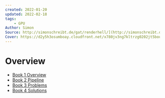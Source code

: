 ```yaml
---
created: 2022-01-20
updated: 2022-02-18
tags:
    - GPU
Author: Simon
Source: http://simonschreibt.de/gat/renderhell/](http://simonschreibt.de/gat/renderhell/
Cover: https://d2y5h3osumboay.cloudfront.net/x780jv3ng7kltrzg0202jt5boush1mh4jhDf
---
```

# Overview

- [Book 1 Overview](Render%20Hell/Book%201%20Overview.md)
- [Book 2 Pipeline](Render%20Hell/Book%202%20Pipeline.md)
- [Book 3 Problems](Render%20Hell/Book%203%20Problems.md)
- [Book 4 Solutions](Render%20Hell/Book%204%20Solutions.md)